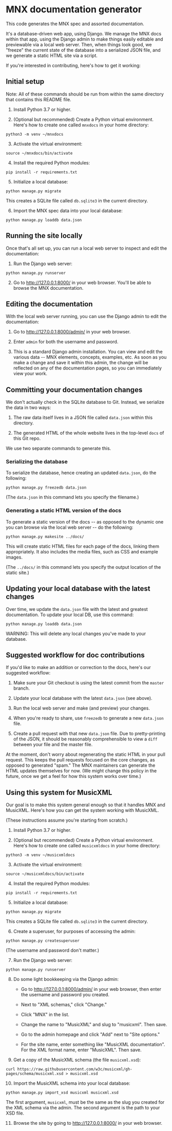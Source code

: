 # MNX documentation generator

This code generates the MNX spec and assorted documentation.

It's a database-driven web app, using Django. We manage the
MNX docs within that app, using the Django admin to make things
easily editable and previewable via a local web server. Then,
when things look good, we "freeze" the current state of the
database into a serialized JSON file, and we generate a static
HTML site via a script.

If you're interested in contributing, here's how to get it
working:

## Initial setup

Note: All of these commands should be run from within the
same directory that contains this README file.

1. Install Python 3.7 or higher.

2. (Optional but recommended) Create a Python virtual environment.
Here's how to create one called `mnxdocs` in your home directory:

```
python3 -m venv ~/mnxdocs
```

3. Activate the virtual environment:

```
source ~/mnxdocs/bin/activate
```

4. Install the required Python modules:

```
pip install -r requirements.txt
```

5. Initialize a local database:

```
python manage.py migrate
```

This creates a SQLite file called `db.sqlite3` in the current
directory.

6. Import the MNX spec data into your local database:

```
python manage.py loaddb data.json
```

## Running the site locally

Once that's all set up, you can run a local web server to
inspect and edit the documentation:

1. Run the Django web server:

```
python manage.py runserver
```

2. Go to http://127.0.0.1:8000/ in your web browser.
You'll be able to browse the MNX documentation.

## Editing the documentation

With the local web server running, you can use the
Django admin to edit the documentation:

1. Go to http://127.0.0.1:8000/admin/ in your web
browser.

2. Enter `admin` for both the username and password.

3. This is a standard Django admin installation. You
can view and edit the various data -- MNX elements,
concepts, examples, etc. As soon as you make a change
and save it within this admin, the change will be
reflected on any of the documentation pages, so you
can immediately view your work.

## Committing your documentation changes

We don't actually check in the SQLite database to Git.
Instead, we serialize the data in two ways:

1. The raw data itself lives in a JSON file called
`data.json` within this directory.

2. The generated HTML of the whole website lives
in the top-level `docs` of this Git repo.

We use two separate commands to generate this.

### Serializing the database

To serialize the database, hence creating an updated
`data.json`, do the following:

```
python manage.py freezedb data.json
```

(The `data.json` in this command lets you specify the
filename.)

### Generating a static HTML version of the docs

To generate a static version of the docs -- as opposed
to the dynamic one you can browse via the local web
server -- do the following:

```
python manage.py makesite ../docs/
```

This will create static HTML files for each page of the
docs, linking them appropriately. It also includes the
media files, such as CSS and example images.

(The `../docs/` in this command lets you specify the
output location of the static site.)

## Updating your local database with the latest changes

Over time, we update the `data.json` file with the
latest and greatest documentation. To update your local
DB, use this command:

```
python manage.py loaddb data.json
```

WARNING: This will delete any local changes you've made
to your database.

## Suggested workflow for doc contributions

If you'd like to make an addition or correction to the docs,
here's our suggested workflow:

1. Make sure your Git checkout is using the latest commit
from the `master` branch.

2. Update your local database with the latest `data.json`
(see above).

3. Run the local web server and make (and preview) your changes.

4. When you're ready to share, use `freezedb` to generate
a new `data.json` file.

5. Create a pull request with that new `data.json` file. Due
to pretty-printing of the JSON, it should be reasonably
comprehensible to view a `diff` between your file and the
master file.

At the moment, don't worry about regenerating the static HTML
in your pull request. This keeps the pull requests focused
on the core changes, as opposed to generated "spam." The MNX
maintainers can generate the HTML updates themselves for now.
(We might change this policy in the future, once we get a feel
for how this system works over time.)

## Using this system for MusicXML

Our goal is to make this system general enough so that it
handles MNX and MusicXML. Here's how you can get the system
working with MusicXML.

(These instructions assume you're starting from scratch.)

1. Install Python 3.7 or higher.

2. (Optional but recommended) Create a Python virtual environment.
Here's how to create one called `musicxmldocs` in your home directory:

```
python3 -m venv ~/musicxmldocs
```

3. Activate the virtual environment:

```
source ~/musicxmldocs/bin/activate
```

4. Install the required Python modules:

```
pip install -r requirements.txt
```

5. Initialize a local database:

```
python manage.py migrate
```

This creates a SQLite file called `db.sqlite3` in the current
directory.

6. Create a superuser, for purposes of accessing the admin:

```
python manage.py createsuperuser
```

(The username and password don't matter.)

7. Run the Django web server:

```
python manage.py runserver
```

8. Do some light bookkeeping via the Django admin:

    * Go to http://127.0.0.1:8000/admin/ in your web browser, then
      enter the username and password you created.

    * Next to "XML schemas," click "Change."

    * Click "MNX" in the list.

    * Change the name to "MusicXML" and slug to "musicxml". Then save.

    * Go to the admin homepage and click "Add" next to "Site options."

    * For the site name, enter something like "MusicXML documentation".
      For the XML format name, enter "MusicXML". Then save.

9. Get a copy of the MusicXML schema (the file `musicxml.xsd`):

```
curl https://raw.githubusercontent.com/w3c/musicxml/gh-pages/schema/musicxml.xsd > musicxml.xsd
```

10. Import the MusicXML schema into your local database:

```
python manage.py import_xsd musicxml musicxml.xsd
```

The first argument, `musicxml`, must be the same as the slug you
created for the XML schema via the admin. The second argument is
the path to your XSD file.

11. Browse the site by going to http://127.0.0.1:8000/ in
your web browser.

